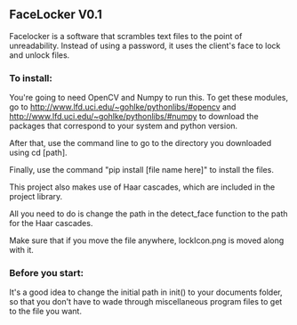 ## FaceLocker V0.1

Facelocker is a software that scrambles text files to the point of unreadability. Instead of using a password, it uses the client's face to lock and unlock files.

### To install:

You're going to need OpenCV and Numpy to run this. To get these modules, go to http://www.lfd.uci.edu/~gohlke/pythonlibs/#opencv and http://www.lfd.uci.edu/~gohlke/pythonlibs/#numpy to download the packages that correspond to your system and python version.

After that, use the command line to go to the directory you downloaded using cd [path].

Finally, use the command "pip install [file name here]" to install the files.

This project also makes use of Haar cascades, which are included in the project library.

All you need to do is change the path in the detect_face function to the path for the Haar cascades.

Make sure that if you move the file anywhere, lockIcon.png is moved along with it.

### Before you start:
It's a good idea to change the initial path in init() to your documents folder, so that you don't have to wade through miscellaneous program files to get to the file you want.
